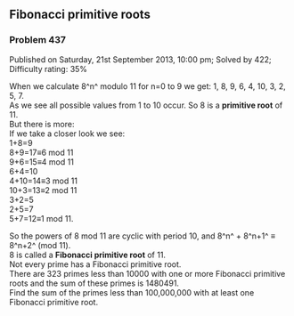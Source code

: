 Fibonacci primitive roots
-------------------------

### Problem 437

Published on Saturday, 21st September 2013, 10:00 pm; Solved by 422;
Difficulty rating: 35%

When we calculate 8^n^ modulo 11 for n=0 to 9 we get: 1, 8, 9, 6, 4, 10,
3, 2, 5, 7.\
 As we see all possible values from 1 to 10 occur. So 8 is a **primitive
root** of 11.\
 But there is more:\
 If we take a closer look we see:\
 1+8=9\
 8+9=17≡6 mod 11\
 9+6=15≡4 mod 11\
 6+4=10\
 4+10=14≡3 mod 11\
 10+3=13≡2 mod 11\
 3+2=5\
 2+5=7\
 5+7=12≡1 mod 11.

So the powers of 8 mod 11 are cyclic with period 10, and 8^n^ + 8^n+1^ ≡
8^n+2^ (mod 11).\
 8 is called a **Fibonacci primitive root** of 11.\
 Not every prime has a Fibonacci primitive root.\
 There are 323 primes less than 10000 with one or more Fibonacci
primitive roots and the sum of these primes is 1480491.\
 Find the sum of the primes less than 100,000,000 with at least one
Fibonacci primitive root.
